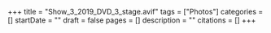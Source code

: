 +++
title = "Show_3_2019_DVD_3_stage.avif"
tags = ["Photos"]
categories = []
startDate = ""
draft = false
pages = []
description = ""
citations = []
+++
